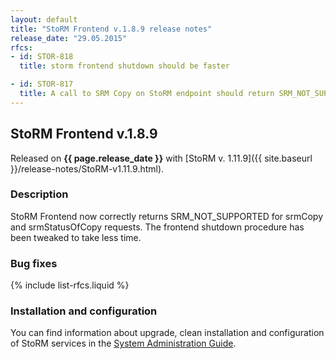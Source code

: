 ```yaml
---
layout: default
title: "StoRM Frontend v.1.8.9 release notes"
release_date: "29.05.2015"
rfcs:
- id: STOR-818
  title: storm frontend shutdown should be faster

- id: STOR-817
  title: A call to SRM Copy on StoRM endpoint should return SRM_NOT_SUPPORTED
---
```


## StoRM Frontend v.1.8.9

Released on **{{ page.release_date }}** with [StoRM v. 1.11.9]({{ site.baseurl }}/release-notes/StoRM-v1.11.9.html).

### Description

StoRM Frontend now correctly returns SRM\_NOT\_SUPPORTED for srmCopy and srmStatusOfCopy requests.
The frontend shutdown procedure has been tweaked to take less time.

### Bug fixes

{% include list-rfcs.liquid %}

### Installation and configuration

You can find information about upgrade, clean installation and configuration of
StoRM services in the [System Administration Guide][storm-sysadmin-guide].


[storm-sysadmin-guide]: {{site.baseurl}}/documentation/sysadmin-guide/1.11.9
